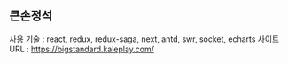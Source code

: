 ## 큰손정석

사용 기술 : react, redux, redux-saga, next, antd, swr, socket, echarts 
사이트 URL : https://bigstandard.kaleplay.com/
